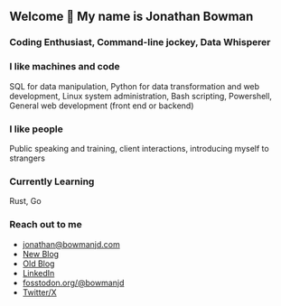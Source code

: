 ## Welcome 👋 My name is Jonathan Bowman

### Coding Enthusiast, Command-line jockey, Data Whisperer

### I like machines and code

SQL for data manipulation,
Python for data transformation and web development,
Linux system administration,
Bash scripting,
Powershell,
General web development (front end or backend)

### I like people

Public speaking and training, client interactions, introducing myself to strangers

### Currently Learning

Rust, Go

### Reach out to me

- <jonathan@bowmanjd.com>
- [New Blog](https://bowmanjd.com)
- [Old Blog](https://dev.to/bowmanjd/)
- [LinkedIn](linkedin.com/in/jonathan-d-bowman)
- [fosstodon.org/@bowmanjd](https://fosstodon.org/@bowmanjd)
- [Twitter/X](https://x.com/jdbowman)
